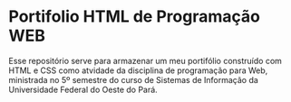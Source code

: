 # Portifolio HTML de Programação WEB
Esse repositório serve para armazenar um meu portifólio construído com HTML e CSS como atvidade da disciplina de programação para Web, ministrada no 5º semestre do curso de Sistemas de Informação da Universidade Federal do Oeste do Pará.

